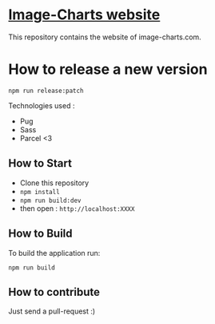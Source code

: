 # [Image-Charts website](https://www.image-charts.com)

This repository contains the website of image-charts.com.

# How to release a new version

```
npm run release:patch
```

Technologies used :

  * Pug
  * Sass
  * Parcel <3

## How to Start

- Clone this repository
- `npm install`
- `npm run build:dev`
- then open : `http://localhost:XXXX`

## How to Build

To build the application run:

`npm run build`

## How to contribute

Just send a pull-request :)
